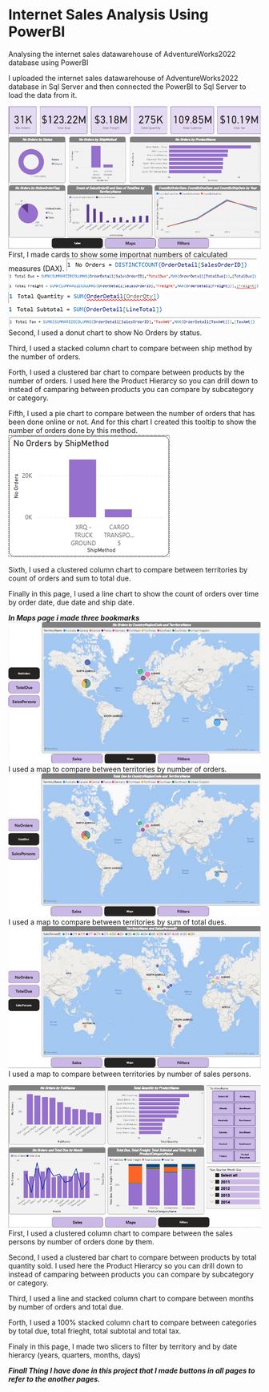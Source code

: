# Internet Sales Analysis Using PowerBI
 Analysing the internet sales datawarehouse of AdventureWorks2022 database using PowerBI

I uploaded the internet sales datawarehouse of AdventureWorks2022 database in Sql Server and then connected the PowerBI to Sql Server to load the data from it.

![Sales Page](/InternetSalesAnalysisUsingPowerBI/Sales.png)
First, I made cards to show some importnat numbers of calculated measures (DAX).
![Number Of Orders](/InternetSalesAnalysisUsingPowerBI/noOfOrders.png)
![Total Due](/InternetSalesAnalysisUsingPowerBI/TotalDue.png)
![Total Freight](/InternetSalesAnalysisUsingPowerBI/TotalFreight.png)
![Total Quantity](/InternetSalesAnalysisUsingPowerBI/TotalQuantity.png)
![Total Subtotal](/InternetSalesAnalysisUsingPowerBI/TotalSubtotal.png)
![Total Tax](/InternetSalesAnalysisUsingPowerBI/TotalTax.png)
Second, I used a donut chart to show No Orders by status.

Third, I used a stacked column chart to compare between ship method by the number of orders.

Forth, I used a clustered bar chart to compare between products by the number of orders. I used here the Product Hierarcy so you can drill down to instead of camparing between products you can compare by subcategory or category.

Fifth, I used a pie chart to compare between the number of orders that has been done online or not. And for this chart I created this tooltip to show the number of orders done by this method.
![Tooltip](/InternetSalesAnalysisUsingPowerBI/Tooltip.png) 

Sixth, I used a clustered column chart to compare between territories by count of orders and sum to total due.

Finally in this page, I used a line chart to show the count of orders over time by order date, due date and ship date.

***In Maps page i made three bookmarks***
![Maps No of orders Bookmark](/InternetSalesAnalysisUsingPowerBI/MapsFileNoOrdersBookmark.jpg)
I used a map to compare between territories by number of orders.
![Maps Total Due Bookmark](/InternetSalesAnalysisUsingPowerBI/MapsFileTotalDueBookmark.jpg)
I used a map to compare between territories by sum of total dues.
![Maps Sales Persons Bookmark](/InternetSalesAnalysisUsingPowerBI/MapsFileSalesPersonBookmark.jpg)
I used a map to compare between territories by number of sales persons.

![Filter Page](/InternetSalesAnalysisUsingPowerBI/Filters.png)
First, I used a clustered column chart to compare between the sales persons by number of orders done by them.

Second, I used a clustered bar chart to compare between products by total quantity sold. I used here the Product Hierarcy so you can drill down to instead of camparing between products you can compare by subcategory or category.

Third, I used a line and stacked column chart to compare between months by number of orders and total due.

Forth, I used a 100% stacked column chart to compare between categories by total due, total frieght, total subtotal and total tax.

Finaly in this page, I made two slicers to filter by territory and by date hierarcy (years, quarters, months, days)

***Finall Thing I have done in this project that I made buttons in all pages to refer to the another pages.***